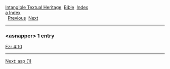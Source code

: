 [Intangible Textual Heritage](../../index)  [Bible](../index) 
[Index](index)   
[a Index](_a_)  
  [Previous](c00806)  [Next](c00808) 

------------------------------------------------------------------------

### &lt;asnapper&gt; 1 entry

[Ezr 4:10](../kjv/ezr004.htm#010)  

------------------------------------------------------------------------

[Next: asp (1)](c00808)
